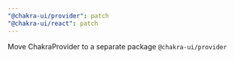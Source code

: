 ```yaml
---
"@chakra-ui/provider": patch
"@chakra-ui/react": patch
---
```


Move ChakraProvider to a separate package `@chakra-ui/provider`
